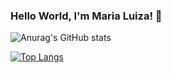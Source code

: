 ### Hello World, I'm Maria Luiza! 👋
<!--[![GitHub Streak](https://github-readme-streak-stats.herokuapp.com?user=marialuizalenti&theme=tokyonight&border_radius=5)](https://git.io/streak-stats)-->
![Anurag's GitHub stats](https://github-readme-stats.vercel.app/api?username=marialuizalenti&show_icons=true&theme=tokyonight)

[![Top Langs](https://github-readme-stats.vercel.app/api/top-langs/?username=marialuizalenti&langs_count=8)](https://github.com/anuraghazra/github-readme-stats)

